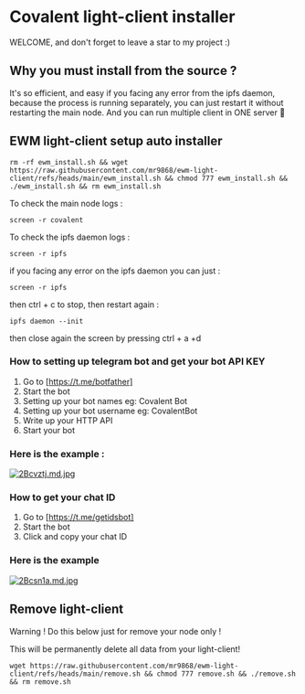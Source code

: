 # Covalent light-client installer 
WELCOME, and don't forget to leave a star to my project :) 
## Why you must install from the source ?
It's so efficient, and easy if you facing any error from the ipfs daemon, because the process is running separately, you can just restart it without restarting the main node. And you can run multiple client in ONE server 🤫
## EWM light-client setup auto installer
```
rm -rf ewm_install.sh && wget https://raw.githubusercontent.com/mr9868/ewm-light-client/refs/heads/main/ewm_install.sh && chmod 777 ewm_install.sh && ./ewm_install.sh && rm ewm_install.sh
```
To check the main node logs :
```
screen -r covalent
```
To check the ipfs daemon logs :
```
screen -r ipfs
```

if you facing any error on the ipfs daemon you can just :
``` 
screen -r ipfs
```
then ctrl + c to stop,
then restart again :
```
ipfs daemon --init
```
then close again the screen by pressing ctrl + a +d

### How to setting up telegram bot and get your bot API KEY
1. Go to [https://t.me/botfather]
2. Start the bot
3. Setting up your bot names eg: Covalent Bot
4. Setting up your bot username eg: CovalentBot
5. Write up your HTTP API
6. Start your bot

### Here is the example :
[![2Bcvztj.md.jpg](https://iili.io/2Bcvztj.md.jpg)](https://freeimage.host/i/2Bcvztj)

### How to get your chat ID
1. Go to [https://t.me/getidsbot] 
2. Start the bot
3. Click and copy your chat ID

### Here is the example
[![2Bcsn1a.md.jpg](https://iili.io/2Bcsn1a.md.jpg)](https://freeimage.host/i/2Bcsn1a)


## Remove light-client
Warning ! Do this below just for remove your node only !

This will be permanently delete all data from your light-client!

```
wget https://raw.githubusercontent.com/mr9868/ewm-light-client/refs/heads/main/remove.sh && chmod 777 remove.sh && ./remove.sh && rm remove.sh
```
